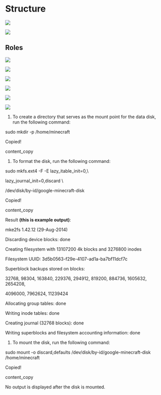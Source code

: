 # Structure

[![](https://lh6.googleusercontent.com/0vw_UJUcufCu6MjIWdm5LpKZ_mG04vjCl0JyO8BAsEmMPxDBmlPzJugmhl0bndtoQANe7PEwKtR7Yvw-7O5hdOTHAZJ8-PaiRDWTauCBPQbC8rYzovmS3PgaXRt6qMFNig8eNShFwK6XjETWrH0zgN91vjmRnn7K8Dqr2ghON1ceSP4585M96P2vwpIo3w)](https://lh6.googleusercontent.com/0vw_UJUcufCu6MjIWdm5LpKZ_mG04vjCl0JyO8BAsEmMPxDBmlPzJugmhl0bndtoQANe7PEwKtR7Yvw-7O5hdOTHAZJ8-PaiRDWTauCBPQbC8rYzovmS3PgaXRt6qMFNig8eNShFwK6XjETWrH0zgN91vjmRnn7K8Dqr2ghON1ceSP4585M96P2vwpIo3w)

[![](https://lh4.googleusercontent.com/ivzshBP4HZ79a2Tu-p_kDuFdvjP-hJsYXR0-EaLpGp_N7JgTpAVL5xTuTac73MyieJCedVs00sLvr5irPJoIS919QvHoSY4d9ZsNotqnkdHaoH-mWfnLozxKrX8CX8riu1NjhFNpfGeMBOvSOrxmmL_iErTT_qb1dKQBJOh7AUeBJW4hONE0OM4g1W-UZw)](https://lh4.googleusercontent.com/ivzshBP4HZ79a2Tu-p_kDuFdvjP-hJsYXR0-EaLpGp_N7JgTpAVL5xTuTac73MyieJCedVs00sLvr5irPJoIS919QvHoSY4d9ZsNotqnkdHaoH-mWfnLozxKrX8CX8riu1NjhFNpfGeMBOvSOrxmmL_iErTT_qb1dKQBJOh7AUeBJW4hONE0OM4g1W-UZw)

## Roles

[![](https://lh6.googleusercontent.com/QYTz71V17NVEyCvBFmLHrvr9iXNwdTwkM6zVz_i3BTMTguwNZl1oh-qRjpOA5XpKnGsxIEH3vGH3SOywAQTjTvvchmjuJ59eKtisKhIjtlNNlRCz-kcuJjhw8BtG3BaWFXi4MdgG2vF1VZCST5xPtvffZ5F-uPpKIfoDw2qEpDeNAjFwBCqJDy-lZnqYjw)](https://lh6.googleusercontent.com/QYTz71V17NVEyCvBFmLHrvr9iXNwdTwkM6zVz_i3BTMTguwNZl1oh-qRjpOA5XpKnGsxIEH3vGH3SOywAQTjTvvchmjuJ59eKtisKhIjtlNNlRCz-kcuJjhw8BtG3BaWFXi4MdgG2vF1VZCST5xPtvffZ5F-uPpKIfoDw2qEpDeNAjFwBCqJDy-lZnqYjw)

[![](https://lh5.googleusercontent.com/aowRHI-c9LwsA84V8aEmOzsdRL5rQ1pupDCr-zEMvCEkbnX5uVU3n2WhRcUvB2sXt1o4YgVX5c7wsl0DOQakv8Jd6XXRWCZi644Kh9-3NvGxgoCnBnrIruDx2qMUHJ8KBXQpGvKw__BOv3PovJVDkotQ0AWsbGgSEDawk3uTNyLxiA7fmErovNHYmjNg9Q)](https://lh5.googleusercontent.com/aowRHI-c9LwsA84V8aEmOzsdRL5rQ1pupDCr-zEMvCEkbnX5uVU3n2WhRcUvB2sXt1o4YgVX5c7wsl0DOQakv8Jd6XXRWCZi644Kh9-3NvGxgoCnBnrIruDx2qMUHJ8KBXQpGvKw__BOv3PovJVDkotQ0AWsbGgSEDawk3uTNyLxiA7fmErovNHYmjNg9Q)

[![](https://lh6.googleusercontent.com/LNoJJZsiNq0p-GDuv90ZmY70ARZRWWLmF5EwxCM24LCsJFSZC7WO0HmFYkvCSEgCdVtnCqCz8R3XxGw-9H4_bIegc_4FeZnnxDXpVlzdREdT7XO2REygQhwipu_jv3heP16-J3rajHsXVWxhXDGlPmyJr90XYJFJhF8Uswn16KxX-5GJeTV3JZFGRIL9hA)](https://lh6.googleusercontent.com/LNoJJZsiNq0p-GDuv90ZmY70ARZRWWLmF5EwxCM24LCsJFSZC7WO0HmFYkvCSEgCdVtnCqCz8R3XxGw-9H4_bIegc_4FeZnnxDXpVlzdREdT7XO2REygQhwipu_jv3heP16-J3rajHsXVWxhXDGlPmyJr90XYJFJhF8Uswn16KxX-5GJeTV3JZFGRIL9hA)

[![](https://lh4.googleusercontent.com/sT-1ope_ayoE3VGr7gh410aCoU7Mk3M3YgMelaV7C0FZKA2YqS7xG_lHZaPP0eCkrRnk56nsRFOgz2cw9_vUb3ZXGTMDp7TM852645-HdVJhiNep2fcN0B8D9yEQX2FBPUutFntaFvNILL8Zk6TrrbmS-qRQuWHT0xAmG7Kh3VLAePzX3sx1Hd6sVb6xSQ)](https://lh4.googleusercontent.com/sT-1ope_ayoE3VGr7gh410aCoU7Mk3M3YgMelaV7C0FZKA2YqS7xG_lHZaPP0eCkrRnk56nsRFOgz2cw9_vUb3ZXGTMDp7TM852645-HdVJhiNep2fcN0B8D9yEQX2FBPUutFntaFvNILL8Zk6TrrbmS-qRQuWHT0xAmG7Kh3VLAePzX3sx1Hd6sVb6xSQ)

[![](https://lh4.googleusercontent.com/jw5e_heNi7jE7QXvjXGf6agaG5SqFFCMDqJhw241MO2a6V_9FGP7lYNpJxIPCPwyG36J679SZLpt3uV0gR9qCpaXChdQ_90peJv1k1s-5UOBq7mOscGuI3W3NvkAUOI10Y5UAPrCUEehKMuV0g_lJDDjrMCKkn6K7XHfuyDFdy__ByHdOUs_rfcHPnJvrg)](https://lh4.googleusercontent.com/jw5e_heNi7jE7QXvjXGf6agaG5SqFFCMDqJhw241MO2a6V_9FGP7lYNpJxIPCPwyG36J679SZLpt3uV0gR9qCpaXChdQ_90peJv1k1s-5UOBq7mOscGuI3W3NvkAUOI10Y5UAPrCUEehKMuV0g_lJDDjrMCKkn6K7XHfuyDFdy__ByHdOUs_rfcHPnJvrg)

[![](https://lh5.googleusercontent.com/ELpMByzAeNDpXENqEqKMgc2cwxSjqOtz03G05LM61_SrqpTkY61j5zOmqy20Dg50e_a2-qEIful8ToSYfbXm6x57X8fVr25yDbyYSAWIzW9WVJ8GiHrDU7-K6Cw6yewab-xHw2jGdxC-vb1T_7r7O_3MWAIpjwfV9RnD8ebuIJBxsVkA0zoSP75Iix0VwA)](https://lh5.googleusercontent.com/ELpMByzAeNDpXENqEqKMgc2cwxSjqOtz03G05LM61_SrqpTkY61j5zOmqy20Dg50e_a2-qEIful8ToSYfbXm6x57X8fVr25yDbyYSAWIzW9WVJ8GiHrDU7-K6Cw6yewab-xHw2jGdxC-vb1T_7r7O_3MWAIpjwfV9RnD8ebuIJBxsVkA0zoSP75Iix0VwA)

1. To create a directory that serves as the mount point for the data disk, run the following command:

sudo mkdir -p /home/minecraft

Copied!

content_copy

1. To format the disk, run the following command:

sudo mkfs.ext4 -F -E lazy_itable_init=0,\

lazy_journal_init=0,discard \

/dev/disk/by-id/google-minecraft-disk

Copied!

content_copy

Result **(this is example output)**:

mke2fs 1.42.12 (29-Aug-2014)

Discarding device blocks: done

Creating filesystem with 13107200 4k blocks and 3276800 inodes

Filesystem UUID: 3d5b0563-f29e-4107-ad1a-ba7bf11dcf7c

Superblock backups stored on blocks:

32768, 98304, 163840, 229376, 294912, 819200, 884736, 1605632, 2654208,

4096000, 7962624, 11239424

Allocating group tables: done

Writing inode tables: done

Creating journal (32768 blocks): done

Writing superblocks and filesystem accounting information: done

1. To mount the disk, run the following command:

sudo mount -o discard,defaults /dev/disk/by-id/google-minecraft-disk /home/minecraft

Copied!

content_copy

No output is displayed after the disk is mounted.